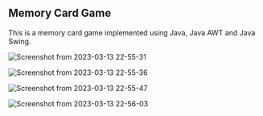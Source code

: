 ## Memory Card Game

This is a memory card game implemented using Java, Java AWT and Java Swing.

![Screenshot from 2023-03-13 22-55-31](https://user-images.githubusercontent.com/76794557/224881268-7118c5ec-c849-418c-919a-2b38cb0cc43e.png)

![Screenshot from 2023-03-13 22-55-36](https://user-images.githubusercontent.com/76794557/224881281-82016e20-e4a7-4500-b01e-4de3e8465549.png)

![Screenshot from 2023-03-13 22-55-47](https://user-images.githubusercontent.com/76794557/224881286-baab6a4b-4a3c-4a3a-9894-7514fb59e857.png)

![Screenshot from 2023-03-13 22-56-03](https://user-images.githubusercontent.com/76794557/224881292-4e935524-cf02-4f40-a643-7358c8a54673.png)
